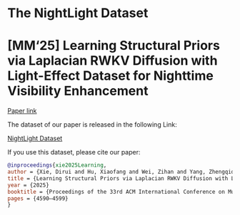 # The NightLight Dataset
# [MM‘25] Learning Structural Priors via Laplacian RWKV Diffusion with Light-Effect Dataset for Nighttime Visibility Enhancement
[Paper link](https://doi.org/10.1145/3746027.3755510)

The dataset of our paper is released in the following Link:
 
[NightLight Dataset](https://drive.google.com/file/d/1R-I0lUjO2i6-VXALYgjdn0pfXIqlPRNG/view?usp=drive_link)


If you use this dataset, please cite our paper:
```bibtex
@inproceedings{xie2025Learning,
author = {Xie, Dirui and Hu, Xiaofang and Wei, Zihan and Yang, Zhengqiqi and Jiang, Yanlian and Zhou, Yue},
title = {Learning Structural Priors via Laplacian RWKV Diffusion with Light-Effect Dataset for Nighttime Visibility Enhancement},
year = {2025}
booktitle = {Proceedings of the 33rd ACM International Conference on Multimedia},
pages = {4590–4599}
}
